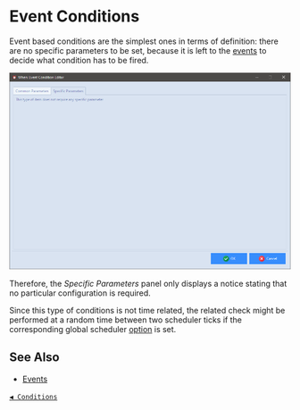 # Event Conditions

Event based conditions are the simplest ones in terms of definition: there are no specific parameters to be set, because it is left to the [events](events.md) to decide what condition has to be fired.

![WhenCondEvent](graphics/when-cond-event.png)

Therefore, the _Specific Parameters_ panel only displays a notice stating that no particular configuration is required.

Since this type of conditions is not time related, the related check might be performed at a random time between two scheduler ticks if the corresponding global scheduler [option](cfgform.md#scheduler-parameters) is set.


## See Also

* [Events](events.md)


[`◀ Conditions`](conditions.md)
